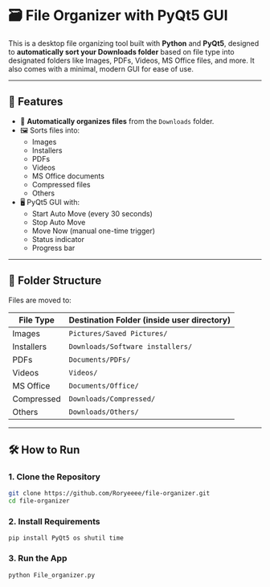 # 🗃️ File Organizer with PyQt5 GUI

This is a desktop file organizing tool built with **Python** and **PyQt5**, designed to **automatically sort your Downloads folder** based on file type into designated folders like Images, PDFs, Videos, MS Office files, and more. It also comes with a minimal, modern GUI for ease of use.

---

## 🚀 Features

- 📂 **Automatically organizes files** from the `Downloads` folder.
- 🖼️ Sorts files into:
  - Images
  - Installers
  - PDFs
  - Videos
  - MS Office documents
  - Compressed files
  - Others
- 🖥️ PyQt5 GUI with:
  - Start Auto Move (every 30 seconds)
  - Stop Auto Move
  - Move Now (manual one-time trigger)
  - Status indicator
  - Progress bar

---

## 📁 Folder Structure

Files are moved to:

| File Type     | Destination Folder (inside user directory) |
|---------------|---------------------------------------------|
| Images        | `Pictures/Saved Pictures/`                  |
| Installers    | `Downloads/Software installers/`            |
| PDFs          | `Documents/PDFs/`                           |
| Videos        | `Videos/`                                   |
| MS Office     | `Documents/Office/`                         |
| Compressed    | `Downloads/Compressed/`                     |
| Others        | `Downloads/Others/`                         |

---

## 🛠️ How to Run

### 1. Clone the Repository

```bash
git clone https://github.com/Roryeeee/file-organizer.git
cd file-organizer
```
###  2. Install Requirements

```
pip install PyQt5 os shutil time
```
### 3. Run the App
```
python File_organizer.py
```


